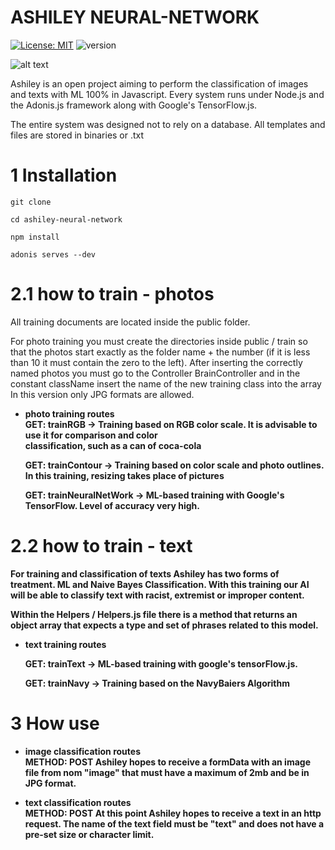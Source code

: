 
# ASHILEY NEURAL-NETWORK
[![License: MIT](https://img.shields.io/badge/License-MIT-yellow.svg)](https://opensource.org/licenses/MIT)
![version](https://img.shields.io/badge/version-1.0.0-blue)

![alt text](https://i1.wp.com/sitn.hms.harvard.edu/wp-content/uploads/2017/08/Half-machine-half-human-brain-2.jpg?resize=960%2C600&ssl=1)


Ashiley is an open project aiming to perform the classification of images and texts with ML 100% in Javascript.
Every system runs under Node.js and the Adonis.js framework along with Google's TensorFlow.js.

The entire system was designed not to rely on a database.
All templates and files are stored in binaries or .txt

# 1 Installation

```
git clone 
```
```
cd ashiley-neural-network
```
```
npm install
```
```
adonis serves --dev
```
# 2.1 how to train - photos

All training documents are located inside the public folder.

For photo training you must create the directories inside public / train so that the photos start exactly as the folder name + the number (if it is less than 10 it must contain the zero to the left).
After inserting the correctly named photos you must go to the Controller BrainController and in the constant className insert the name of the new training class into the array
In this version only JPG formats are allowed.
 
 * <b>photo training routes<b/> <br/>
   <b>GET:<b/> trainRGB -> Training based on RGB color scale.
   It is advisable to use it for comparison and color <br/>
   classification, such as a can of coca-cola

   <b>GET:<b/> trainContour -> Training based on color scale and
   photo outlines. In this training, resizing takes place
   of pictures
   
   <b>GET:<b/> trainNeuralNetWork -> ML-based training with
   Google's TensorFlow. Level of accuracy very high.


# 2.2 how to train - text
For training and classification of texts Ashiley has two forms of treatment. ML and Naive Bayes Classification.
With this training our AI will be able to classify text with racist, extremist or improper content.

Within the Helpers / Helpers.js file there is a method that returns an object array that expects a type and set of phrases related to this model.

* <b>text training routes<b> <br/>

  <b>GET:<b/> trainText -> ML-based training with google's tensorFlow.js.

  <b>GET:<b/> trainNavy -> Training based on the NavyBaiers Algorithm

# 3 How use

* <b>image classification routes<b/> <br/>
   <b>METHOD: POST<b/>
   Ashiley hopes to receive a formData with an image file from
   nom "image" that must have a maximum of 2mb and be in JPG format.


* <b>text classification routes<b/> <br/>
  <b>METHOD: POST<b/>
  At this point Ashiley hopes to receive a text in an http request. The name of 
  the text field must be "text" and does not have a pre-set size or character limit.

